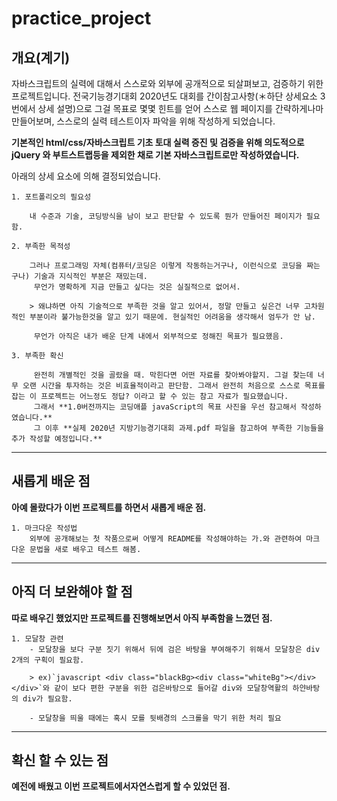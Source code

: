 # practice_project

## 개요(계기)

자바스크립트의 실력에 대해서 스스로와 외부에 공개적으로 되살펴보고, 검증하기 위한 프로젝트입니다.
전국기능경기대회 2020년도 대회를 간이참고사항(＊하단 상세요소 3번에서 상세 설명)으로 그걸 목표로 몇몇 힌트를 얻어 스스로 웹 페이지를 간략하게나마 만들어보며, 스스로의 실력 테스트이자 파악을 위해 작성하게 되었습니다.

**기본적인 html/css/자바스크립트 기초 토대 실력 증진 및 검증을 위해 의도적으로 jQuery 와 부트스트랩등을 제외한 채로 기본 자바스크립트로만 작성하였습니다.**

아래의 상세 요소에 의해 결정되었습니다.

    1. 포트폴리오의 필요성

        내 수준과 기술, 코딩방식을 남이 보고 판단할 수 있도록 뭔가 만들어진 페이지가 필요함.

    2. 부족한 목적성

        그러나 프로그래밍 자체(컴퓨터/코딩은 이렇게 작동하는거구나, 이런식으로 코딩을 짜는구나) 기술과 지식적인 부분은 재밌는데.
         무언가 명확하게 지금 만들고 싶다는 것은 실질적으로 없어서.

        > 왜냐하면 아직 기술적으로 부족한 것을 알고 있어서, 정말 만들고 싶은건 너무 고차원적인 부분이라 불가능한것을 알고 있기 때문에. 현실적인 어려움을 생각해서 엄두가 안 남.

         무언가 아직은 내가 배운 단계 내에서 외부적으로 정해진 목표가 필요했음.

    3. 부족한 확신

         완전히 개별적인 것을 골랐을 때. 막힌다면 어떤 자료를 찾아봐야할지. 그걸 찾는데 너무 오랜 시간을 투자하는 것은 비효율적이라고 판단함. 그래서 완전히 처음으로 스스로 목표를 잡는 이 프로젝트는 어느정도 정답? 이라고 할 수 있는 참고 자료가 필요했습니다.
         그래서 **1.0버전까지는 코딩애플 javaScript의 목표 사진을 우선 참고해서 작성하였습니다.**
         그 이후 **실제 2020년 지방기능경기대회 과제.pdf 파일을 참고하여 부족한 기능들을 추가 작성할 예정입니다.**

---

## 새롭게 배운 점

**아예 몰랐다가 이번 프로젝트를 하면서 새롭게 배운 점.**

    1. 마크다운 작성법
        외부에 공개해보는 첫 작품으로써 어떻게 README를 작성해야하는 가.와 관련하여 마크다운 문법을 새로 배우고 테스트 해봄.

---

## 아직 더 보완해야 할 점

**따로 배우긴 했었지만 프로젝트를 진행해보면서 아직 부족함을 느꼈던 점.**

    1. 모달창 관련
        - 모달창을 보다 구분 짓기 위해서 뒤에 검은 바탕을 부여해주기 위해서 모달창은 div 2개의 구획이 필요함.

        > ex)`javascript <div class="blackBg><div class="whiteBg"></div></div>`와 같이 보다 편한 구분을 위한 검은바탕으로 들어갈 div와 모달창역활의 하얀바탕의 div가 필요함.

        - 모달창을 띄울 때에는 혹시 모를 뒷배경의 스크롤을 막기 위한 처리 필요

---

## 확신 할 수 있는 점

**예전에 배웠고 이번 프로젝트에서자연스럽게 할 수 있었던 점.**

